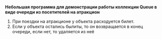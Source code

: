 **Небольшая программа для демонстрации работы коллекции Queue в виде очереди из посетителей на атракцион**

1. При поездки на атракционе у объекта расходуется билет.
2. Если у объекта остались былиты, то он возвращается в конец очереди,
если нет, то удаляется из неё